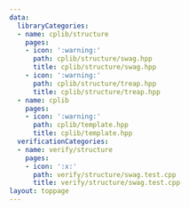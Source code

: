 ```yaml
---
data:
  libraryCategories:
  - name: cplib/structure
    pages:
    - icon: ':warning:'
      path: cplib/structure/swag.hpp
      title: cplib/structure/swag.hpp
    - icon: ':warning:'
      path: cplib/structure/treap.hpp
      title: cplib/structure/treap.hpp
  - name: cplib
    pages:
    - icon: ':warning:'
      path: cplib/template.hpp
      title: cplib/template.hpp
  verificationCategories:
  - name: verify/structure
    pages:
    - icon: ':x:'
      path: verify/structure/swag.test.cpp
      title: verify/structure/swag.test.cpp
layout: toppage
---
```

